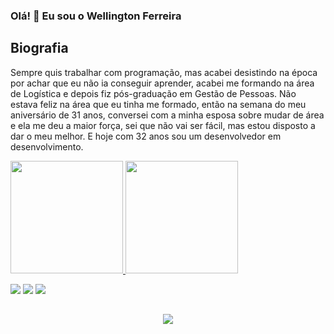 ### Olá! 👋 Eu sou o Wellington Ferreira

## Biografia

Sempre quis trabalhar com programação, mas acabei desistindo na época por achar que eu não ia conseguir aprender, acabei me formando na área de Logística e depois fiz pós-graduação em Gestão de Pessoas. Não estava feliz na área que eu tinha me formado, então na semana do meu aniversário de 31 anos, conversei com a minha esposa sobre mudar de área e ela me deu a maior força, sei que não vai ser fácil, mas estou disposto a dar o meu melhor. E hoje com 32 anos sou um desenvolvedor em desenvolvimento.

<a href="https://github.com/Wellingt0ndev">
  <img height="180em" src="https://github-readme-stats.vercel.app/api?username=Wellingt0ndev&show_icons=true&theme=dark&include_all_commits=true&count_private=true"/>
  <img height="180em" src="https://github-readme-stats.vercel.app/api/top-langs/?username=Wellingt0ndev&layout=compact&langs_count=7&theme=dark"/>
</div>

 <a href="https://www.instagram.com/wellington_006/" target="_blank"><img src="https://img.shields.io/badge/-Instagram-%23E4405F?style=for-the-badge&logo=instagram&logoColor=white" target="_blank"></a>
 	 <a href = "mailto:wellingtonfs50@gmail.com"><img src="https://img.shields.io/badge/-Gmail-%23333?style=for-the-badge&logo=gmail&logoColor=white" target="_blank"></a>
  <a href="https://www.linkedin.com/in/wellington-ferreira-da-silva/" target="_blank"><img src="https://img.shields.io/badge/-LinkedIn-%230077B5?style=for-the-badge&logo=linkedin&logoColor=white" target="_blank"></a> 

##

<p align="center">
  <a href="https://skillicons.dev">
    <img src="https://skillicons.dev/icons?i=java,cs,js,nodejs,dotnet,html,css,mysql,git,github" />
  </a>
</p>


 
  

